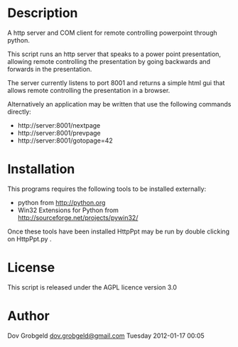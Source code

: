 # Description

A http server and COM client for remote controlling powerpoint through python.

This script runs an http server that speaks to a power point presentation,
allowing remote controlling the presentation by going backwards and
forwards in the presentation.

The server currently listens to port 8001 and returns a simple html
gui that allows remote controlling the presentation in a browser.

Alternatively an application may be written that use the following
commands directly:

* http://server:8001/nextpage
* http://server:8001/prevpage
* http://server:8001/gotopage=42

# Installation

This programs requires the following tools to be installed externally:

* python from http://python.org
* Win32 Extensions for Python from http://sourceforge.net/projects/pywin32/

Once these tools have been installed HttpPpt may be run by double clicking on HttpPpt.py .



# License

This script is released under the AGPL licence version 3.0

# Author

Dov Grobgeld <dov.grobgeld@gmail.com>
Tuesday 2012-01-17 00:05 
 
